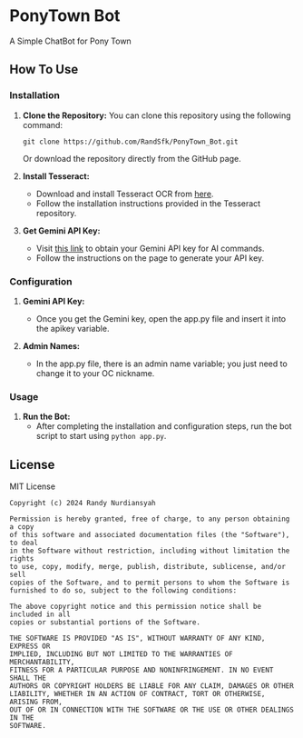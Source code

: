 # PonyTown Bot

A Simple ChatBot for Pony Town

## How To Use

### Installation
1. **Clone the Repository:** You can clone this repository using the following command:
   ```
   git clone https://github.com/RandSfk/PonyTown_Bot.git
   ```
   Or download the repository directly from the GitHub page.

2. **Install Tesseract:**
   - Download and install Tesseract OCR from [here]([https://github.com/tesseract-ocr/tesseract](https://github.com/UB-Mannheim/tesseract/wiki)).
   - Follow the installation instructions provided in the Tesseract repository.

3. **Get Gemini API Key:**
   - Visit [this link](https://aistudio.google.com/app/prompts/new_chat/?utm_source=agd&utm_medium=referral&utm_campaign=core-cta&utm_content=) to obtain your Gemini API key for AI commands.
   - Follow the instructions on the page to generate your API key.

### Configuration
1. **Gemini API Key:**
   - Once you get the Gemini key, open the app.py file and insert it into the apikey variable.
     
2. **Admin Names:**
   - In the app.py file, there is an admin name variable; you just need to change it to your OC nickname.

### Usage
1. **Run the Bot:**
   - After completing the installation and configuration steps, run the bot script to start using ```python app.py```.

## License

MIT License

```
Copyright (c) 2024 Randy Nurdiansyah

Permission is hereby granted, free of charge, to any person obtaining a copy
of this software and associated documentation files (the "Software"), to deal
in the Software without restriction, including without limitation the rights
to use, copy, modify, merge, publish, distribute, sublicense, and/or sell
copies of the Software, and to permit persons to whom the Software is
furnished to do so, subject to the following conditions:

The above copyright notice and this permission notice shall be included in all
copies or substantial portions of the Software.

THE SOFTWARE IS PROVIDED "AS IS", WITHOUT WARRANTY OF ANY KIND, EXPRESS OR
IMPLIED, INCLUDING BUT NOT LIMITED TO THE WARRANTIES OF MERCHANTABILITY,
FITNESS FOR A PARTICULAR PURPOSE AND NONINFRINGEMENT. IN NO EVENT SHALL THE
AUTHORS OR COPYRIGHT HOLDERS BE LIABLE FOR ANY CLAIM, DAMAGES OR OTHER
LIABILITY, WHETHER IN AN ACTION OF CONTRACT, TORT OR OTHERWISE, ARISING FROM,
OUT OF OR IN CONNECTION WITH THE SOFTWARE OR THE USE OR OTHER DEALINGS IN THE
SOFTWARE.
```
